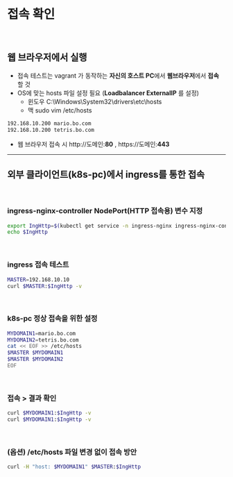 # 접속 확인
<br />

## 웹 브라우저에서 실행
- 접속 테스트는 vagrant 가 동작하는 **자신의 호스트 PC**에서 **웹브라우저**에서 **접속** 할 것
- OS에 맞는 hosts 파일 설정 필요 (**Loadbalancer ExternalIP** 를 설정)
    - 윈도우 C:\Windows\System32\drivers\etc\hosts
    - 맥 sudo vim /etc/hosts
```sh
192.168.10.200 mario.bo.com
192.168.10.200 tetris.bo.com
```
- 웹 브라우저 접속 시 http://도메인:**80** , https://도메인:**443**

---

## 외부 클라이언트(k8s-pc)에서 ingress를 통한 접속
<br />

### ingress-nginx-controller NodePort(HTTP 접속용) 변수 지정
```sh
export IngHttp=$(kubectl get service -n ingress-nginx ingress-nginx-controller -o jsonpath='{.spec.ports[0].nodePort}')
echo $IngHttp
```

<br />

### ingress 접속 테스트
```sh
MASTER=192.168.10.10
curl $MASTER:$IngHttp -v
```

<br />

### k8s-pc 정상 접속을 위한 설정
```sh
MYDOMAIN1=mario.bo.com
MYDOMAIN2=tetris.bo.com
cat << EOF >> /etc/hosts
$MASTER $MYDOMAIN1
$MASTER $MYDOMAIN2
EOF
```

<br />

### 접속 > 결과 확인
```sh
curl $MYDOMAIN1:$IngHttp -v
curl $MYDOMAIN1:$IngHttp -v
```

<br />

### (옵션) /etc/hosts 파일 변경 없이 접속 방안
```sh
curl -H "host: $MYDOMAIN1" $MASTER:$IngHttp
```